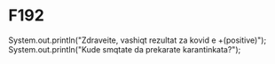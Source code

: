 # F192
System.out.println("Zdraveite, vashiqt rezultat za kovid e +(positive)");
System.out.println("Kude smqtate da prekarate karantinkata?");
